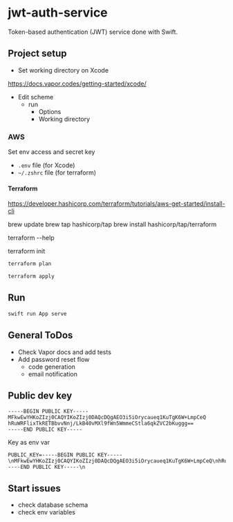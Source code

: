 
# jwt-auth-service

Token-based authentication (JWT) service done with Swift.

## Project setup

- Set working directory on Xcode

https://docs.vapor.codes/getting-started/xcode/

- Edit scheme
  - run
    - Options
    - Working directory
    
### AWS

Set env access and secret key

- `.env` file (for Xcode)
- `~/.zshrc` file (for terraform)

#### Terraform

https://developer.hashicorp.com/terraform/tutorials/aws-get-started/install-cli

brew update
brew tap hashicorp/tap
brew install hashicorp/tap/terraform

terraform --help

terraform init

```bash
terraform plan
```

```bash
terraform apply
```

## Run

```bash
swift run App serve
```


## General ToDos

- Check Vapor docs and add tests
- Add password reset flow
  - code generation
  - email notification


## Public dev key

```
-----BEGIN PUBLIC KEY-----
MFkwEwYHKoZIzj0CAQYIKoZIzj0DAQcDQgAEO3i5iOrycaueq1KuTgK6W+LmpCeQ
hRuWRFlixTkRETBbvvNnj/LkB40vMXl9fWn5WmmeCStla6qkZVC2bKuggg==
-----END PUBLIC KEY-----

```

Key as env var

```
PUBLIC_KEY=-----BEGIN PUBLIC KEY-----\nMFkwEwYHKoZIzj0CAQYIKoZIzj0DAQcDQgAEO3i5iOrycaueq1KuTgK6W+LmpCeQ\nhRuWRFlixTkRETBbvvNnj/LkB40vMXl9fWn5WmmeCStla6qkZVC2bKuggg==\n-----END PUBLIC KEY-----\n
```
## Start issues

- check database schema
- check env variables